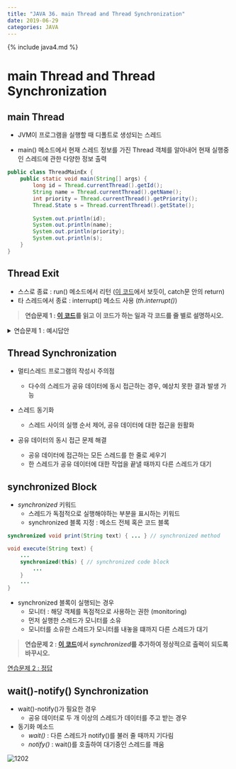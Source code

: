 ```yaml
---
title: "JAVA 36. main Thread and Thread Synchronization"
date: 2019-06-29
categories: JAVA
---
```


{% include java4.md %}

# main Thread and Thread Synchronization

## main Thread

* JVM이 프로그램을 실행할 때 디폴트로 생성되는 스레드

* main() 메소드에서 현재 스레드 정보를 가진 Thread 객체를 알아내어 현재 실행중인 스레드에 관한 다양한 정보 출력
~~~java
public class ThreadMainEx {
	public static void main(String[] args) {
		long id = Thread.currentThread().getId();
		String name = Thread.currentThread().getName();
		int priority = Thread.currentThread().getPriority();
		Thread.State s = Thread.currentThread().getState();
		
		System.out.println(id);
		System.out.println(name);
		System.out.println(priority);
		System.out.println(s);
	}
}
~~~


## Thread Exit

* 스스로 종료 : run() 메소드에서 리턴 ([이 코드](https://github.com/DetegiCE/JavaStudy/blob/master/chapter12/TimerThreadGUI.java)에서 보듯이, catch문 안의 return)
* 타 스레드에서 종료 : interrupt() 메소드 사용 (*th.interrupt()*)

> **연습문제 1 : [이 코드](https://github.com/DetegiCE/JavaStudy/blob/master/chapter12/VibratingFrame.java)를 읽고 이 코드가 하는 일과 각 코드를 줄 별로 설명하시오.**

<details><summary>연습문제 1 : 예시답안</summary>
{% highlight text %}
코드역할 : 진동하는 컨텐트팬(프레임)이 클릭하면 멈춤
{% endhighlight %}
</details>


## Thread Synchronization

* 멀티스레드 프로그램의 작성시 주의점
	* 다수의 스레드가 공유 데이터에 동시 접근하는 경우, 예상치 못한 결과 발생 가능
	
* 스레드 동기화
	* 스레드 사이의 실행 순서 제어, 공유 데이터에 대한 접근을 원활화
* 공유 데이터의 동시 접근 문제 해결
	* 공유 데이터에 접근하는 모든 스레드를 한 줄로 세우기
	* 한 스레드가 공유 데이터에 대한 작업을 끝낼 때까지 다른 스레드가 대기

## synchronized Block
* *synchronized* 키워드
	* 스레드가 독점적으로 실행해야하는 부분을 표시하는 키워드
	* synchronized 블록 지정 : 메소드 전체 혹은 코드 블록
	
~~~java
synchronized void print(String text) { ... } // synchronized method

void execute(String text) {
	...
	synchronized(this) { // synchronized code block
		...
	}
	...
}
~~~
	
* synchronized 블록이 실행되는 경우
	* 모니터 : 해당 객체를 독점적으로 사용하는 권한 (monitoring)
	* 먼저 실행한 스레드가 모니터를 소유
	* 모니터를 소유한 스레드가 모니터를 내놓을 떄까지 다른 스레드가 대기
	
	
> **연습문제 2 : [이 코드](https://github.com/DetegiCE/JavaStudy/blob/master/chapter12/SynchronizedEx.java)에서 *synchronized*를 추가하여 정상적으로 출력이 되도록 바꾸시오.**

[연습문제 2 : 정답](https://github.com/DetegiCE/JavaStudy/blob/master/chapter12/SynchronizedEx_.java)
	
	
## wait()-notify() Synchronization

* wait()-notify()가 필요한 경우
	* 공유 데이터로 두 개 이상의 스레드가 데이터를 주고 받는 경우
* 동기화 메소드
	* *wait()* : 다른 스레드가 notify()를 불러 줄 때까지 기다림
	* *notify()* : wait()를 호출하여 대기중인 스레드를 깨움
	
![1202](https://user-images.githubusercontent.com/26007107/60382684-c8283080-9aa1-11e9-8cad-3e0139b85354.png)

	
	
